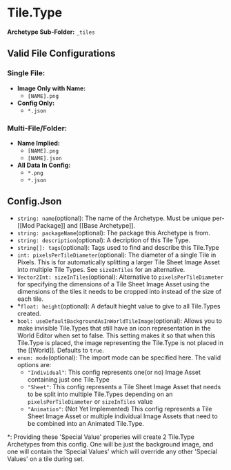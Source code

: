 # Tile.Type
**Archetype Sub-Folder:** `_tiles`
## Valid File Configurations
### Single File:
- **Image Only with Name:**
	- `[NAME].png`
- **Config Only:**
	- `*.json`
### Multi-File/Folder:
- **Name Implied:**
	- `[NAME].png`
	- `[NAME].json`
- **All Data In Config:**
	- `*.png`
	- `*.json`
## Config.Json
- `string: name`(optional): The name of the Archetype. Must be unique per-[[Mod Package]] and [[Base Archetype]].
- `string: packageName`(optional): The package this Archetype is from.
- `string: description`(optional): A decription of this Tile Type.
- `string[]: tags`(optional): Tags used to find and describe this Tile.Type
- `int: pixelsPerTileDiameter`(optional): The diameter of a single Tile in Pixels. This is for automatically splitting a larger Tile Sheet Image Asset into multiple Tile Types. See `sizeInTiles` for an alternative.
- `Vector2Int: sizeInTiles`(optional): Alternative to `pixelsPerTileDiameter` for specifying the dimensions of a Tile Sheet Image Asset using the dimensions of the tiles it needs to be cropped into instead of the size of each tile.
- \*`float: height`(optional): A default hieght value to give to all Tile.Types created.
- `bool: useDefaultBackgroundAsInWorldTileImage`(optional): Allows you to make invisible Tile.Types that still have an icon representation in the World Editor when set to false. This setting makes it so that when this Tile.Type is placed, the image representing the Tile.Type is not placed in the [[World]]. Defaults to `true`.
- `enum: mode`(optional): The import mode can be specified here. The valid options are:
	- `"Individual"`: This config represents one(or no) Image Asset containing just one Tile.Type 
	- `"Sheet"`: This config represents a Tile Sheet Image Asset that needs to be split into multiple Tile.Types depending on an `pixelsPerTileDiameter` or `sizeInTiles` value
	- `"Animation"`: (Not Yet Implemented) This config represents a Tile Sheet Image Asset or multiple individual Image Assets that need to be combined into an Animated Tile.Type.

\*: Providing these 'Special Value' properies will create 2 Tile.Type Archetypes from this config. One will be just the background image, and one will contain the 'Special Values' which will override any other 'Special Values' on a tile during set.